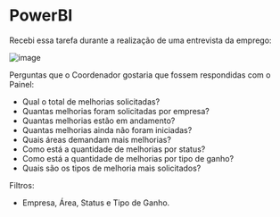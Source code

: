 # PowerBI

Recebi essa tarefa durante a realização de uma entrevista da emprego:

![image](https://github.com/LorenOliveiraFF/PowerBI/assets/132095802/de47f11b-b984-49c8-8351-aeb09b0b2f9d)

Perguntas que o Coordenador gostaria que fossem respondidas com o Painel:
- Qual o total de melhorias solicitadas?
- Quantas melhorias foram solicitadas por empresa?
- Quantas melhorias estão em andamento?
- Quantas melhorias ainda não foram iniciadas?
- Quais áreas demandam mais melhorias?
- Como está a quantidade de melhorias por status?
- Como está a quantidade de melhorias por tipo de ganho?
- Quais são os tipos de melhoria mais solicitados?

Filtros:
- Empresa, Área, Status e Tipo de Ganho. 
